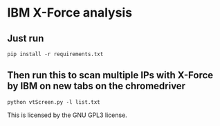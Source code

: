 # IBM X-Force analysis

## Just run 

``` 
pip install -r requirements.txt

```
## Then run this to scan multiple IPs with X-Force by IBM on new tabs on the chromedriver

```
python vtScreen.py -l list.txt
```

This is licensed by the GNU GPL3 license.
